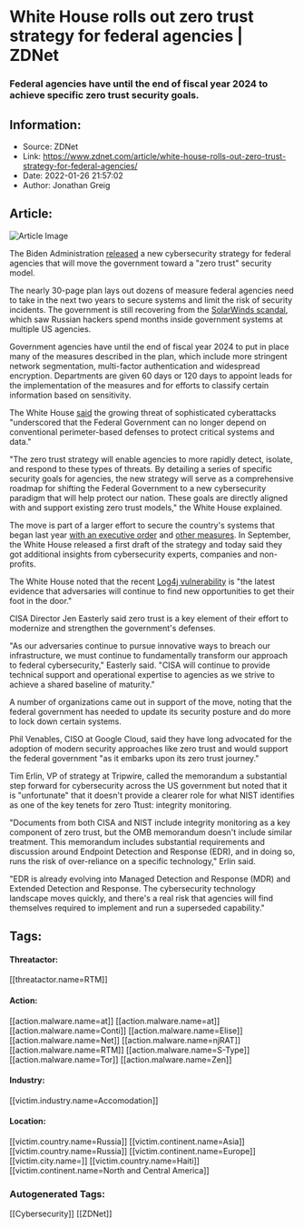 # White House rolls out zero trust strategy for federal agencies | ZDNet
### Federal agencies have until the end of fiscal year 2024 to achieve specific zero trust security goals.

## Information:
+ Source: ZDNet
+ Link: https://www.zdnet.com/article/white-house-rolls-out-zero-trust-strategy-for-federal-agencies/
+ Date: 2022-01-26 21:57:02
+ Author: Jonathan Greig


## Article:
![Article Image](https://www.zdnet.com/a/img/resize/9c10f2f760f31c4dd0415592f2004c0fa1552dab/2021/10/04/8040f356-ca69-499e-b8d1-0cb47aeff09c/white-house.png?width=770&height=578&fit=crop&auto=webp)

The Biden Administration [released](https://www.whitehouse.gov/wp-content/uploads/2022/01/M-22-09.pdf) a new cybersecurity strategy for federal agencies that will move the government toward a "zero trust" security model. 

The nearly 30-page plan lays out dozens of measure federal agencies need to take in the next two years to secure systems and limit the risk of security incidents. The government is still recovering from the [SolarWinds scandal](https://www.zdnet.com/article/solarwinds-attack-hit-100-companies-and-took-months-of-planning-says-white-house/), which saw Russian hackers spend months inside government systems at multiple US agencies. 

Government agencies have until the end of fiscal year 2024 to put in place many of the measures described in the plan, which include more stringent network segmentation, multi-factor authentication and widespread encryption. Departments are given 60 days or 120 days to appoint leads for the implementation of the measures and for efforts to classify certain information based on sensitivity. 

The White House [said](https://www.whitehouse.gov/omb/briefing-room/2022/01/26/office-of-management-and-budget-releases-federal-strategy-to-move-the-u-s-government-towards-a-zero-trust-architecture/) the growing threat of sophisticated cyberattacks "underscored that the Federal Government can no longer depend on conventional perimeter-based defenses to protect critical systems and data."

"The zero trust strategy will enable agencies to more rapidly detect, isolate, and respond to these types of threats. By detailing a series of specific security goals for agencies, the new strategy will serve as a comprehensive roadmap for shifting the Federal Government to a new cybersecurity paradigm that will help protect our nation. These goals are directly aligned with and support existing zero trust models," the White House explained. 

The move is part of a larger effort to secure the country's systems that began last year [with an executive order](https://www.zdnet.com/article/biden-signs-order-boosting-us-cyber-posture-saying-incremental-improvements-are-not-enough/) and [other measures](https://www.zdnet.com/article/biden-signs-cybersecurity-memorandum-for-defense-department-intelligence-agencies/). In September, the White House released a first draft of the strategy and today said they got additional insights from cybersecurity experts, companies and non-profits. 

The White House noted that the recent [Log4j vulnerability](https://www.zdnet.com/article/log4j-zero-day-flaw-what-you-need-to-know-and-how-to-protect-yourself/) is "the latest evidence that adversaries will continue to find new opportunities to get their foot in the door."






CISA Director Jen Easterly said zero trust is a key element of their effort to modernize and strengthen the government's defenses.

"As our adversaries continue to pursue innovative ways to breach our infrastructure, we must continue to fundamentally transform our approach to federal cybersecurity," Easterly said. "CISA will continue to provide technical support and operational expertise to agencies as we strive to achieve a shared baseline of maturity."

A number of organizations came out in support of the move, noting that the federal government has needed to update its security posture and do more to lock down certain systems. 

Phil Venables, CISO at Google Cloud, said they have long advocated for the adoption of modern security approaches like zero trust and would support the federal government "as it embarks upon its zero trust journey."

Tim Erlin, VP of strategy at Tripwire, called the memorandum a substantial step forward for cybersecurity across the US government but noted that it is "unfortunate" that it doesn't provide a clearer role for what NIST identifies as one of the key tenets for zero Ttust: integrity monitoring. 

"Documents from both CISA and NIST include integrity monitoring as a key component of zero trust, but the OMB memorandum doesn't include similar treatment. This memorandum includes substantial requirements and discussion around Endpoint Detection and Response (EDR), and in doing so, runs the risk of over-reliance on a specific technology," Erlin said. 

"EDR is already evolving into Managed Detection and Response (MDR) and Extended Detection and Response. The cybersecurity technology landscape moves quickly, and there's a real risk that agencies will find themselves required to implement and run a superseded capability."





## Tags:

#### Threatactor:
[[threatactor.name=RTM]]

#### Action:
[[action.malware.name=at]] [[action.malware.name=at]] [[action.malware.name=Conti]] [[action.malware.name=Elise]] [[action.malware.name=Net]] [[action.malware.name=njRAT]] [[action.malware.name=RTM]] [[action.malware.name=S-Type]] [[action.malware.name=Tor]] [[action.malware.name=Zen]]

#### Industry:
[[victim.industry.name=Accomodation]]

#### Location:
[[victim.country.name=Russia]] [[victim.continent.name=Asia]] [[victim.country.name=Russia]] [[victim.continent.name=Europe]] [[victim.city.name=]] [[victim.country.name=Haiti]] [[victim.continent.name=North and Central America]]

### Autogenerated Tags:
[[Cybersecurity]] [[ZDNet]]

